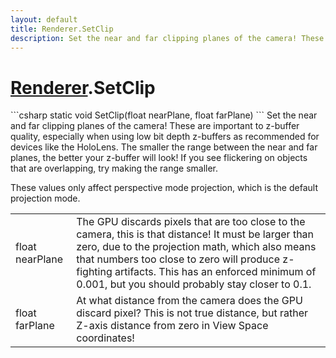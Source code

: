 ```yaml
---
layout: default
title: Renderer.SetClip
description: Set the near and far clipping planes of the camera! These are important to z-buffer quality, especially when using low bit depth z-buffers as recommended for devices like the HoloLens. The smaller the range between the near and far planes, the better your z-buffer will look! If you see flickering on objects that are overlapping, try making the range smaller.  These values only affect perspective mode projection, which is the default projection mode.
---
```

# [Renderer]({{site.url}}/Pages/StereoKit/Renderer.html).SetClip

<div class='signature' markdown='1'>
```csharp
static void SetClip(float nearPlane, float farPlane)
```
Set the near and far clipping planes of the camera!
These are important to z-buffer quality, especially when using
low bit depth z-buffers as recommended for devices like the
HoloLens. The smaller the range between the near and far planes,
the better your z-buffer will look! If you see flickering on
objects that are overlapping, try making the range smaller.

These values only affect perspective mode projection, which is the
default projection mode.
</div>

|  |  |
|--|--|
|float nearPlane|The GPU discards pixels that are too             close to the camera, this is that distance! It must be larger             than zero, due to the projection math, which also means that             numbers too close to zero will produce z-fighting artifacts. This             has an enforced minimum of 0.001, but you should probably stay             closer to 0.1.|
|float farPlane|At what distance from the camera does the             GPU discard pixel? This is not true distance, but rather Z-axis             distance from zero in View Space coordinates!|




